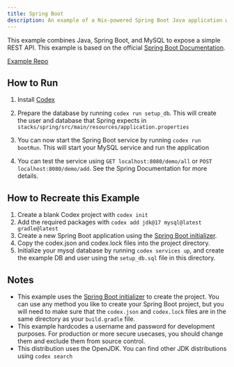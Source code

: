 ```yaml
---
title: Spring Boot
description: An example of a Nix-powered Spring Boot Java application with Codex
---
```


This example combines Java, Spring Boot, and MySQL to expose a simple REST API. This example is based on the official [Spring Boot Documentation](https://spring.io/guides/gs/accessing-data-mysql/).

[Example Repo](https://github.com/khulnasoft/codex/tree/main/examples/stacks/spring)

## How to Run

1. Install [Codex](https://www.khulnasoft/codex/docs/installing_codex/)

1. Prepare the database by running `codex run setup_db`. This will create the user and database that Spring expects in `stacks/spring/src/main/resources/application.properties`
1. You can now start the Spring Boot service by running `codex run bootRun`. This will start your MySQL service and run the application
1. You can test the service using `GET localhost:8080/demo/all` or `POST localhost:8080/demo/add`. See the Spring Documentation for more details.

## How to Recreate this Example

1. Create a blank Codex project with `codex init`
2. Add the required packages with `codex add jdk@17 mysql@latest gradle@latest`
3. Create a new Spring Boot application using the [Spring Boot initializer](https://start.spring.io/).
4. Copy the codex.json and codex.lock files into the project directory.
5. Initialize your mysql database by running `codex services up`, and create the example DB and user using the `setup_db.sql` file in this directory.

## Notes

- This example uses the [Spring Boot initializer](https://start.spring.io/) to create the project. You can use any method you like to create your Spring Boot project, but you will need to make sure that the `codex.json` and `codex.lock` files are in the same directory as your `build.gradle` file.
- This example hardcodes a username and password for development purposes. For production or more secure usecases, you should change them and exclude them from source control.
- This distribution uses the OpenJDK. You can find other JDK distributions using `codex search`